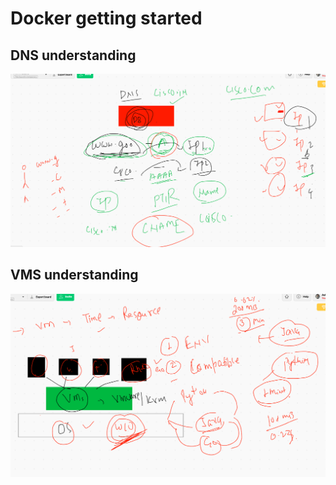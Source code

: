 # Docker getting started 

## DNS understanding 

<img src="dns.png">

## VMS understanding 

<img src="vms.png">
